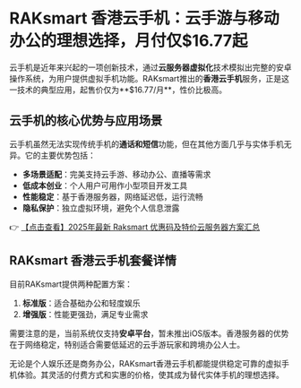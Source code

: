 # RAKsmart 香港云手机：云手游与移动办公的理想选择，月付仅$16.77起

云手机是近年来兴起的一项创新技术，通过**云服务器虚拟化**技术模拟出完整的安卓操作系统，为用户提供虚拟手机功能。RAKsmart推出的**香港云手机**服务，正是这一技术的典型应用，起售价仅为**$16.77/月**，性价比极高。

## 云手机的核心优势与应用场景

云手机虽然无法实现传统手机的**通话和短信**功能，但在其他方面几乎与实体手机无异。它的主要优势包括：

- **多场景适配**：完美支持云手游、移动办公、直播等需求
- **低成本创业**：个人用户可用作小型项目开发工具
- **性能稳定**：基于香港服务器，网络延迟低，运行流畅
- **隐私保护**：独立虚拟环境，避免个人信息泄露

👉 [【点击查看】2025年最新 Raksmart 优惠码及特价云服务器方案汇总](https://bit.ly/raksmart)

## RAKsmart 香港云手机套餐详情

目前RAKsmart提供两种配置方案：

1. **标准版**：适合基础办公和轻度娱乐
2. **增强版**：性能更强劲，满足专业需求

需要注意的是，当前系统仅支持**安卓平台**，暂未推出iOS版本。香港服务器的优势在于网络稳定，特别适合需要低延迟的云手游玩家和跨境办公人士。

无论是个人娱乐还是商务办公，RAKsmart香港云手机都能提供稳定可靠的虚拟手机体验。其灵活的付费方式和实惠的价格，使其成为替代实体手机的理想选择。